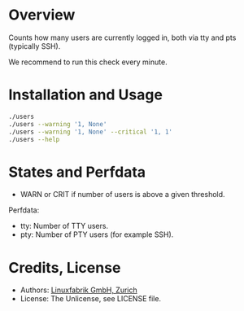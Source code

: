 # Overview

Counts how many users are currently logged in, both via tty and pts (typically SSH).

We recommend to run this check every minute.


# Installation and Usage

```bash
./users
./users --warning '1, None'
./users --warning '1, None' --critical '1, 1'
./users --help
```


# States and Perfdata

* WARN or CRIT if number of users is above a given threshold.

Perfdata:
* tty: Number of TTY users.
* pty: Number of PTY users (for example SSH).


# Credits, License

* Authors: [Linuxfabrik GmbH, Zurich](https://www.linuxfabrik.ch)
* License: The Unlicense, see LICENSE file.